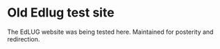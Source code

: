 # Old Edlug test site

The EdLUG website was being tested here. Maintained for posterity and redirection.
